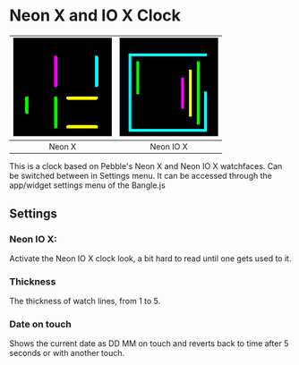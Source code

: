 # Neon X and IO X Clock

| ![Neon X](neonx-screenshot.png) | ![Neon IO X](neoniox-screenshot.png) |
|---------------------------------|--------------------------------------|
| <center>Neon X</center>         | <center>Neon IO X</center>           |

This is a clock based on Pebble's Neon X and Neon IO X watchfaces. 
Can be switched between in Settings menu.
It can be accessed through the app/widget settings menu of the Bangle.js

## Settings

### Neon IO X:
Activate the Neon IO X clock look, a bit hard to read until one gets used to it.

### Thickness
The thickness of watch lines, from 1 to 5.

### Date on touch
Shows the current date as DD MM on touch and reverts back to time after 5 seconds or with another touch.

